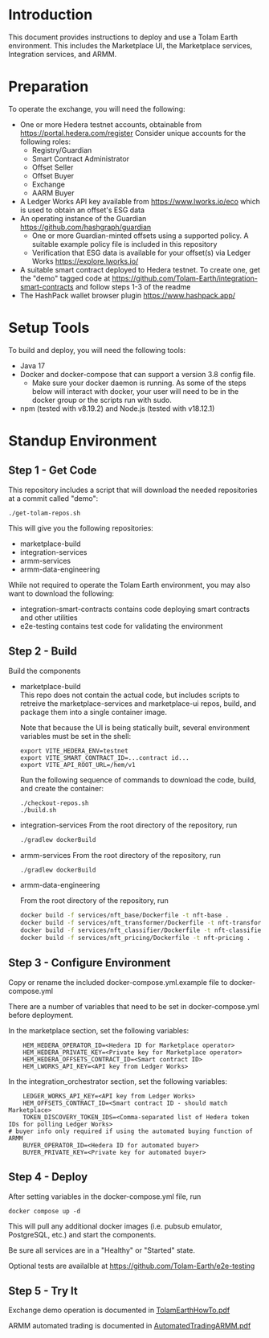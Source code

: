 # Introduction
This document provides instructions to deploy and use a Tolam Earth environment.  This includes the Marketplace UI, the Marketplace services, Integration services, and ARMM.

# Preparation
To operate the exchange, you will need the following:
- One or more Hedera testnet accounts, obtainable from https://portal.hedera.com/register  Consider unique accounts for the following roles:
    - Registry/Guardian
    - Smart Contract Administrator
    - Offset Seller
    - Offset Buyer
    - Exchange
    - AARM Buyer
- A Ledger Works API key available from https://www.lworks.io/eco which is used to obtain an offset's ESG data
- An operating instance of the Guardian https://github.com/hashgraph/guardian
    - One or more Guardian-minted offsets using a supported policy.  A suitable example policy file is included in this repository
    - Verification that ESG data is available for your offset(s) via Ledger Works https://explore.lworks.io/
- A suitable smart contract deployed to Hedera testnet.  To create one, get the "demo" tagged code at https://github.com/Tolam-Earth/integration-smart-contracts and follow steps 1-3 of the readme
- The HashPack wallet browser plugin https://www.hashpack.app/

# Setup Tools
To build and deploy, you will need the following tools:
- Java 17
- Docker and docker-compose that can support a version 3.8 config file.
    - Make sure your docker daemon is running.  As some of the steps below will interact with docker, your user will need to be in the docker group or the scripts run with sudo.
- npm (tested with v8.19.2) and Node.js (tested with v18.12.1)

# Standup Environment
## Step 1 - Get Code
This repository includes a script that will download the needed repositories at a commit called "demo":

```
./get-tolam-repos.sh
```

This will give you the following repositories:
- marketplace-build
- integration-services
- armm-services
- armm-data-engineering

While not required to operate the Tolam Earth environment, you may also want to download the following:
- integration-smart-contracts contains code deploying smart contracts and other utilities
- e2e-testing contains test code for validating the environment


## Step 2 - Build
Build the components

- marketplace-build  
    This repo does not contain the actual code, but includes scripts to retreive the marketplace-services and marketplace-ui repos, build, and package them into a single container image.  
    
    Note that because the UI is being statically built, several environment variables must be set in the shell:
    ```
    export VITE_HEDERA_ENV=testnet
    export VITE_SMART_CONTRACT_ID=...contract id...
    export VITE_API_ROOT_URL=/hem/v1
    ```
    Run the following sequence of commands to download the code, build, and create the container:
    ```
    ./checkout-repos.sh
    ./build.sh
    ```

- integration-services
    From the root directory of the repository, run
    ```bash
    ./gradlew dockerBuild
    ```

- armm-services
    From the root directory of the repository, run
    ```bash
    ./gradlew dockerBuild
    ```


- armm-data-engineering

    From the root directory of the repository, run
    ```bash
    docker build -f services/nft_base/Dockerfile -t nft-base .
    docker build -f services/nft_transformer/Dockerfile -t nft-transformer .
    docker build -f services/nft_classifier/Dockerfile -t nft-classifier .
    docker build -f services/nft_pricing/Dockerfile -t nft-pricing .
    ```

## Step 3 - Configure Environment
Copy or rename the included docker-compose.yml.example file to docker-compose.yml

There are a number of variables that need to be set in docker-compose.yml before deployment.

In the marketplace section, set the following variables:
```
    HEM_HEDERA_OPERATOR_ID=<Hedera ID for Marketplace operator>
    HEM_HEDERA_PRIVATE_KEY=<Private key for Marketplace operator>
    HEM_HEDERA_OFFSETS_CONTRACT_ID=<Smart contract ID>
    HEM_LWORKS_API_KEY=<API key from Ledger Works>
```
In the integration_orchestrator section, set the following variables:
```
    LEDGER_WORKS_API_KEY=<API key from Ledger Works>
    HEM_OFFSETS_CONTRACT_ID=<Smart contract ID - should match Marketplace>
    TOKEN_DISCOVERY_TOKEN_IDS=<Comma-separated list of Hedera token IDs for polling Ledger Works>
# buyer info only required if using the automated buying function of ARMM
    BUYER_OPERATOR_ID=<Hedera ID for automated buyer>
    BUYER_PRIVATE_KEY=<Private key for automated buyer>
```



## Step 4 - Deploy
After setting variables in the docker-compose.yml file, run
   
```
docker compose up -d
```
 This will pull any additional docker images (i.e. pubsub emulator, PostgreSQL, etc.) and start the components.

 Be sure all services are in a "Healthy" or "Started" state.

Optional tests are availalble at https://github.com/Tolam-Earth/e2e-testing


## Step 5 - Try It
Exchange demo operation is documented in [TolamEarthHowTo.pdf](TolamEarthHowTo.pdf)

ARMM automated trading is documented in [AutomatedTradingARMM.pdf](AutomatedTradingARMM.pdf)



